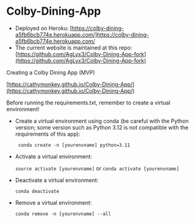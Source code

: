 # Colby-Dining-App

-  Deployed on Heroku: [https://colby-dining-a5fb6bcb774e.herokuapp.com/]https://colby-dining-a5fb6bcb774e.herokuapp.com/
-  The current website is maintained at this repo: [https://github.com/AgLyx3/Colby-Dining-App-fork](https://github.com/AgLyx3/Colby-Dining-App-fork)



Creating a Colby Dining App (MVP)

[https://cathymonkey.github.io/Colby-Dining-App/](https://cathymonkey.github.io/Colby-Dining-App/)

Before running the requirements.txt, remember to create a virtual environment!

- Create a virtual environment using conda (be careful with the Python version; some version such as Python 3.12 is not compatible with the requirements of this app):

    ``` conda create -n [yourenvname] python=3.11```


- Activate a virtual environment:

    ``` source activate [yourenvname] ``` or ``` conda activate [yourenvname] ```

- Deactivate a virtual environment:

    ``` conda deactivate ```

- Remove a virtual environment:

    ``` conda remove -n [yourenvname] --all ```

